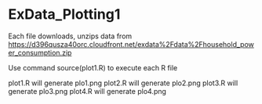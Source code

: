 # ExData_Plotting1

Each file downloads, unzips data from https://d396qusza40orc.cloudfront.net/exdata%2Fdata%2Fhousehold_power_consumption.zip

Use command source(plot1.R) to execute each R file

plot1.R will generate plo1.png
plot2.R will generate plo2.png
plot3.R will generate plo3.png
plot4.R will generate plo4.png
